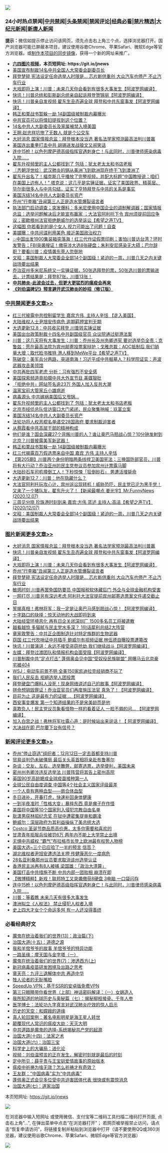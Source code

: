 ![](https://raw.githubusercontent.com/fqnews/bnews/master/64photo/fqnews-qr.jpg)

<div id="tt">
<h3>24小时热点禁闻|<a href="#%E4%B8%AD%E5%85%B1%E7%A6%81%E9%97%BB%E6%9B%B4%E5%A4%9A%E6%96%87%E7%AB%A0">中共禁闻</a>|<a href="#%E5%9B%BE%E7%89%87%E6%96%B0%E9%97%BB%E6%9B%B4%E5%A4%9A%E6%96%87%E7%AB%A0">头条禁闻</a>|<a href="#%E6%96%B0%E9%97%BB%E8%AF%84%E8%AE%BA%E6%9B%B4%E5%A4%9A%E6%96%87%E7%AB%A0">禁闻评论|<a href="#%E5%BF%85%E7%9C%8B%E7%BB%8F%E5%85%B8%E5%A5%BD%E6%96%87">经典必看|<a href="/video.md#%E7%A6%81%E7%89%87%E7%B2%BE%E9%80%89">禁片精选</a>|<a href="https://github.com/fqnews/djy/blob/master/gb/nf1351518.md#1">大纪元新闻</a>|<a href="https://github.com/fqnews/ntdtv/blob/master/gb/prog204.md#1">新唐人新闻</a></h3>
<div><b>提示：</b>微信如提示停止访问该网页，须先点击右上角三个点，选择浏览器打开。国产浏览器可能已屏蔽本项目，建议使用谷歌Chrome、苹果Safari、微软Edge等官方浏览器。或<a href="https://github.com/fqnews/bnews/blob/master/%E5%88%B6%E4%BD%9Cgit%E7%A6%81%E9%97%BB%E9%95%9C%E5%83%8F.md">制作本项目的同步镜像</a>，获得一个新的网址来推广。</div>
<ul>
<li><b><a href="http://d1.bdrive.tk/64.mp4" target="_blank">六四图片视频</a>，本页短网址: https://git.io/jnews</b></li>
<li><a href="/cbnews/20201208/1443771.md">美国宣布制裁14名中共全国人大常委会副委员长</a></li>
<li><a href="/topimagenews/20201208/1443820.md">拜登梦碎 宪法设定任命选举人时限是... 芯片断供重创 大众汽车也停产 不止汽车行业</a></li>
<li><a href="/topimagenews/20201208/1443990.md">大戏即将上演！川普：未来几天你会看到有很多大事发生【阿波罗网编译】</a></li>
<li><a href="/cnnews/20201208/1444131.md">快讯！川普总统和彭斯副总统亲自起诉拜登贺锦丽【阿波罗网编译】</a></li>
<li><a href="/topimagenews/20201208/1444081.md">快讯！川普亲自发视频 翟东生丑态遍全球 拜登和中共东窗事发【阿波罗网编译】</a></li>
<li><a href="/cbnews/20201208/1444051.md">韩正和栗战书暂躲一劫 14副国级被制裁内幕曝光</a></li>
<li><a href="/cnnews/20201208/1443857.md">中共官员可以将情妇提拔到这个位置？</a></li>
<li><a href="/cbnews/20201208/1443844.md">14名中共人大副委员长及家属被禁入境美国</a></li>
<li><a href="/baitai/20201208/1444107.md">王朔:赵忠祥坑惨了无数人 就是个公交车</a></li>
<li><a href="/topimagenews/20201208/1444195.md">大好消息 国家情报总监：拜登根本没当选 著名法学家预测最高法判川普赢</a></li>
<li><a href="/cnnews/20201208/1443858.md">美国连出重拳打击中共 胡锡进发战狼文又闹笑话</a></li>
<li><a href="/comments/20201208/1443786.md">连中15枪！以色列摩萨德高级指挥官遇刺身亡！与此同时，川普律师感染病毒入院……</a></li>
<li><a href="/cbnews/20201208/1444176.md">翟东升视频里的主人公都找到了 包括：犹太老太太和书店老板</a></li>
<li><a href="/ssgc/20201208/1443776.md">〖兲朝浮世绘〗武汉肺炎的锅从美洲飞到欧洲现在终于飞到澳洲了</a></li>
<li><a href="/bannedvideo/20201208/1444238.md">翟东升出名了！福克斯几乎播放了完整视频，并配大标题“中国教授说：咱们在美国上边有人！” 塔克说：这几乎是实锤证据，证实了美国政界、精英层、华尔街很多人与中共勾结，证实了亨特拜登与中共的关系是事实</a></li>
<li><a href="/cbnews/20201208/1444111.md">美国冻结14名中共人大副委员长资产</a></li>
<li><a href="/topimagenews/20201208/1443834.md">乔州“行李箱”丑闻第三人正是造水管爆裂谣言者</a></li>
<li><a href="/cbnews/20201208/1443887.md">执法部门启动调查；突发爆料：多米尼使用中国企业的调制解调器；国家情报总监：选举问题解决后才能宣布赢家 ；大法官阿利托下令 宾州须提前回应争议；密歇根州法官拒绝鲍威尔的选举诉讼【希望之声TV】</a></li>
<li><a href="/lifebaike/20201208/1443974.md">这幅图 你若看到的是个女人 视力可能出了问题！自查</a></li>
<li><a href="/cnnews/20201208/1444201.md">美媒曝：中共间谍利用美色 接近美国政治权力</a></li>
<li><a href="/bannedvideo/20201208/1444080.md">💥中国出发1900集装箱突落海！红三代作证假票印刷；害怕川普访台湾？环时发警告；FBI突袭搜证！缴获涉大选8张硬盘；朱利安尼感染无大碍；巴尔辞职？要看川普；疫情袭东莞人忽倒地</a></li>
<li><a href="/cbnews/20201208/1443923.md">文昭：美国制裁人大常委会全部14个副国级！紧迫的一周，川普几天之内关键战场要出结果</a></li>
<li><a href="/bannedvideo/20201208/1444029.md">乔治亚州多米尼系统又一实锤证据，50张选拜登的票，50张选川普的票输进去，计票结果是：拜登87张，川普13张！</a></li>
<li><b><a href="/comments/20200211/1275071.md" target="_blank">中共肺炎-此波会过去，但更大更猛烈的瘟疫会再来</a></b></li>
<li><b><a href="/comments/20200207/1272816.md" target="_blank">《刘伯温碑记》预言避开武汉肺炎的妙招（修订版）</a></b></li>
</ul>
</div>

<div class="catlist">
<h3><a href="/cbnews/" target="_blank">中共禁闻</a><span><a href="/cbnews/" target="_blank" rel="nofollow">更多文章>></a></span></h3>
<ul>
<li><a href="/cbnews/20201208/1444286.md" target="_blank">红三代披露中共控制留学生 嘉宾方伟, 主持人辛恬 【走入美国】</a></li>
<li><a href="/cbnews/20201208/1444263.md" target="_blank">大陆维权人士尹旭安传病危 逾期羁押宣判无期</a></li>
<li><a href="/cbnews/20201208/1444253.md" target="_blank">大选更新12.8：中共收买拜登 川普转实锤证据</a></li>
<li><a href="/cbnews/20201208/1444252.md" target="_blank">美国出台政策制裁十四名中共副国级官员 众议院通过挺港法案</a></li>
<li><a href="/cbnews/20201208/1444239.md" target="_blank">川普：这几天将有大事发生；川普：乔州长及州务卿违宪 要对选举负全责；克鲁兹：愿在最高法院为宾州邮寄投票案辩护；戈雅总裁：AOC抵制后 我们销量大增；取代脸书推特 港人移到MeWe平台【希望之声TV】</a></li>
<li><a href="/cbnews/20201208/1444236.md" target="_blank">陈破空：美军兵分两路，突进南海！习近平成中共掘墓人？科学院证实：声波武器攻击美领馆</a></li>
<li><a href="/cbnews/20201208/1444216.md" target="_blank">中共再批四军老虎 分析：习有强烈不安全感</a></li>
<li><a href="/cbnews/20201208/1444213.md" target="_blank">美国探索频道竟拍摄中共大外宣节目 美媒狠批</a></li>
<li><a href="/cbnews/20201208/1444177.md" target="_blank">「拒绝中共」网站签名逾23万 外国人加入反共大潮</a></li>
<li><a href="/cbnews/20201208/1444185.md" target="_blank">温家宝前大管家丘小雄病逝</a></li>
<li><a href="/cbnews/20201208/1444184.md" target="_blank">病毒源头 中共嫁祸美国后又甩锅…</a></li>
<li><a href="/cbnews/20201208/1444176.md" target="_blank">翟东升视频里的主人公都找到了 包括：犹太老太太和书店老板</a></li>
<li><a href="/cbnews/20201208/1444173.md" target="_blank">北京市经侦总队信访窗口大门紧闭，民众聚集呐喊：玖富立案</a></li>
<li><a href="/cbnews/20201208/1444111.md" target="_blank">美国冻结14名中共人大副委员长资产</a></li>
<li><a href="/cbnews/20201208/1444110.md" target="_blank">法轮功将人权恶棍名单递交28国政府 要求制裁迫害者</a></li>
<li><a href="/cbnews/20201208/1444104.md" target="_blank">从蔡霞看中共高层干部的精神构成</a></li>
<li><a href="/cbnews/20201208/1444078.md" target="_blank">他们是谁？国会深藏27个背叛川普的人？谁让奥巴马胆战心惊？10分钟发射到北京？川普披露美军新武器！</a></li>
<li><a href="/cbnews/20201208/1444051.md" target="_blank">韩正和栗战书暂躲一劫 14副国级被制裁内幕曝光</a></li>
<li><a href="/cbnews/20201208/1444049.md" target="_blank">红三代揭露百万假选票来自中国 嘉宾 方伟 主持人辛恬</a></li>
<li><a href="/cbnews/20201208/1443983.md" target="_blank">【第205期】川普两个身份明暗两条线捍卫美国宪法；三换国防部官员，川普将有大行动？乔治亚州的民主党参议员参加宾州计票露马脚</a></li>
<li><a href="/cbnews/20201208/1443962.md" target="_blank">大陆砂石车司机撞倒工人！下秒惊悚「狂倒砂石」 男遭活埋毙命</a></li>
<li><a href="/cbnews/20201208/1443958.md" target="_blank">大选更新12.7：川普：他在隐藏什么？</a></li>
<li><a href="/cbnews/20201208/1443944.md" target="_blank">大法官阿利托玩攻心计，宾州诉讼现转机！威胁恐吓，民主党已沦为黑手党！又来了一个猪队友，翟东升火了！【新闻最嘲点 姜光宇】Mr.FunnyNews (2020.12.07)‬</a></li>
<li><a href="/cbnews/20201208/1443931.md" target="_blank">三周见分晓   珍珠港时刻到来   嘉宾:方伟 蓝述 主持人:高洁【希望之声TV】(2020/12/07)</a></li>
<li><a href="/cbnews/20201208/1443923.md" target="_blank">文昭：美国制裁人大常委会全部14个副国级！紧迫的一周，川普几天之内关键战场要出结果</a></li>

</ul>
</div>
<div class="catlist">
<h3><a href="/topimagenews/" target="_blank">图片新闻</a><span><a href="/topimagenews/" target="_blank" rel="nofollow">更多文章>></a></span></h3>
<ul>
<li><a href="/topimagenews/20201208/1444195.md" target="_blank">大好消息 国家情报总监：拜登根本没当选 著名法学家预测最高法判川普赢</a></li>
<li><a href="/topimagenews/20201208/1444081.md" target="_blank">快讯！川普亲自发视频 翟东生丑态遍全球 拜登和中共东窗事发【阿波罗网编译】</a></li>
<li><a href="/topimagenews/20201208/1443990.md" target="_blank">大戏即将上演！川普：未来几天你会看到有很多大事发生【阿波罗网编译】</a></li>
<li><a href="/topimagenews/20201208/1443834.md" target="_blank">乔州“行李箱”丑闻第三人正是造水管爆裂谣言者</a></li>
<li><a href="/topimagenews/20201208/1443820.md" target="_blank">拜登梦碎 宪法设定任命选举人时限是&#8230; 芯片断供重创 大众汽车也停产 不止汽车行业</a></li>
<li><a href="/topimagenews/20201208/1443779.md" target="_blank">敏感时刻 川普再罢免国防要员 中国报税软体藏后门 外企与全球金融机构受害</a></li>
<li><a href="/topimagenews/20201208/1443753.md" target="_blank">一网打尽 川普另有深远考虑 阿利托大法官提前宾州邮寄选票案文件递交截止日</a></li>
<li><a href="/topimagenews/20201207/1443560.md" target="_blank">誓揭真相！弗林将军：我一定是让奥巴马感到胆战心惊！【阿波罗网编译】</a></li>
<li><a href="/comments/20201207/1443483.md" target="_blank">十字路口的抉择：惊天动地的大战即将到来</a></li>
<li><a href="/topimagenews/20201207/1443309.md" target="_blank">大陆经营环境恶化 再有日企关闭深圳厂 1500多名员工将被遣散</a></li>
<li><a href="/topimagenews/20201207/1443304.md" target="_blank">越看越惊 多猫腻与民主党水多深？ 1句话犀利总结2大阵营</a></li>
<li><a href="/topimagenews/20201207/1443292.md" target="_blank">章家敦警告：中共正企图制造针对特定族群的生物武器</a></li>
<li><a href="/topimagenews/20201207/1443243.md" target="_blank">窃国 红三代吹哨证中共插手 鲍威尔有视频证据 林伍德自曝投票遭篡改</a></li>
<li><a href="/topimagenews/20201206/1442956.md" target="_blank">快讯！川普演讲：永远不接受盗窃抢劫 我们继续战斗【阿波罗网编译】</a></li>
<li><a href="/topimagenews/20201206/1442867.md" target="_blank">左媒：拜登过渡团队和情报机构会面受阻【阿波罗网编译】</a></li>
<li><a href="/topimagenews/20201206/1442817.md" target="_blank">川普制裁中共“定点打击” 蓬佩奥会见中国“受奴役民族联盟” 网曝马云北京豪宅被404</a></li>
<li><a href="/topimagenews/20201206/1442795.md" target="_blank">WSJ：电动车前景不明 全美150家凯迪拉克经销商不玩了</a></li>
<li><a href="/topimagenews/20201206/1442772.md" target="_blank">我们人民反击 拒絕选举人团投票</a></li>
<li><a href="/topimagenews/20201205/1442568.md" target="_blank">拜登硬盘门爆料人没死！现身网络讲述自己的故事【阿波罗网编译】</a></li>
<li><a href="/topimagenews/20201205/1442408.md" target="_blank">拼命想销毁罪证！乔治亚官员们再度施压法官 真急了！【阿波罗网编译】</a></li>
<li><a href="/topimagenews/20201205/1442397.md" target="_blank">目前为止 这是最有力的证据 …【阿波罗网编译】</a></li>
<li><a href="/topimagenews/20201205/1442396.md" target="_blank">西安事变爆发 第一个知道结果的不是宋美龄而是他</a></li>
<li><a href="/topimagenews/20201205/1442375.md" target="_blank">真欺负人！民主党议员象看怪物一样的看着证人 一脸不屑的问&#8230; 【阿波罗网编译】</a></li>
<li><a href="/topimagenews/20201205/1442363.md" target="_blank">加入白宫之战！弗林将军吐露心声：是时候站出来说话！【 阿波罗网编译】</a></li>
<li><a href="/topimagenews/20201205/1442291.md" target="_blank">大决战在即 巴尔要下台有信号？</a></li>

</ul>
</div>
<div class="catlist">
<h3><a href="/comments/" target="_blank">新闻评论</a><span><a href="/comments/" target="_blank" rel="nofollow">更多文章>></a></span></h3>
<ul>
<li><a href="/comments/20201208/1444271.md" target="_blank">乔州“停止窃选”组织者：12月12日一定去首都支持川普</a></li>
<li><a href="/comments/20201208/1444270.md" target="_blank">贸易谈判仍未破僵局 最后关头英首相将亲赴布鲁塞尔</a></li>
<li><a href="/comments/20201208/1444214.md" target="_blank">杂谈：交友，左右，选举舞弊，邮寄选票，选举便利，美国未来</a></li>
<li><a href="/comments/20201208/1444264.md" target="_blank">密州州务卿涉违反选举法 川普阵营将其告上密州高院</a></li>
<li><a href="/comments/20201208/1444202.md" target="_blank">英国90岁高龄嬷成全球疫苗接种第一人</a></li>
<li><a href="/comments/20201208/1444191.md" target="_blank">全球公民自由度调查 中国等4个社会主义国家评级最差</a></li>
<li><a href="/comments/20201208/1444170.md" target="_blank">一个人竟有两种血型——嵌合体血型</a></li>
<li><a href="/comments/20201208/1444169.md" target="_blank">冬日进补，开春打虎，快速补回身体健康</a></li>
<li><a href="/comments/20201208/1444168.md" target="_blank">一到半夜准时「性格大变」暴摔东西 竟是瘤子在作怪</a></li>
<li><a href="/comments/20201208/1444145.md" target="_blank">美国将中国等10个国家列入侵犯宗教自由名单</a></li>
<li><a href="/comments/20201208/1444133.md" target="_blank">耿潇男获林昭纪念奖 在狱中遭密集提审和霸凌</a></li>
<li><a href="/comments/20201208/1444124.md" target="_blank">鲍威尔：深层政府为其利益操纵了美总统大选</a></li>
<li><a href="/comments/20201208/1444123.md" target="_blank">Costco 圣诞节商品质高价惠，太多你需要和喜欢的</a></li>
<li><a href="/comments/20201208/1444119.md" target="_blank">甘肃青年拒服兵役被罚6万 两年内不能上大学禁止出境</a></li>
<li><a href="/comments/20201208/1444086.md" target="_blank">无惧中共威权 “霸气”布拉格市长登上欧洲最有权势人物榜</a></li>
<li><a href="/comments/20201208/1444085.md" target="_blank">美国大选~三个已应验了一半的预言 信否？</a></li>
<li><a href="/comments/20201208/1444076.md" target="_blank">湖北维权者尹旭安遭违法关押 传健康恶化一度病危</a></li>
<li><a href="/comments/20201208/1444074.md" target="_blank">28名亚利桑那州议员要求取消该州选举认证</a></li>
<li><a href="/comments/20201208/1444073.md" target="_blank">香港民主派再有8人被捕 梁国雄：「政治大清算」</a></li>
<li><a href="/comments/20201208/1444025.md" target="_blank">美国打击中共措施不断 中共内部一团败相 崩溃在即</a></li>
<li><a href="/comments/20201208/1444017.md" target="_blank">【微博精粹】新戏！联邦特工又突袭缴获8硬盘 3电脑 一口袋闪存</a></li>
<li><a href="/comments/20201208/1443786.md" target="_blank">连中15枪！以色列摩萨德高级指挥官遇刺身亡！与此同时，川普律师感染病毒入院……</a></li>
<li><a href="/comments/20201208/1443997.md" target="_blank">川普：等着瞧 未来几天有很多大事发生</a></li>
<li><a href="/comments/20201208/1443996.md" target="_blank">澳洲拟立《人权法》 禁止侵犯人权者入境</a></li>
<li><a href="/comments/20201208/1443981.md" target="_blank">史上四大才女个个命运多舛 有一人还没得善终</a></li>

</ul>
</div>

<div class="catlist">
<h3>必看经典好文</h3>
<ul>
<li><a href="/topimagenews/20180602/951960.md" target="_blank">魔鬼在统治着我们的世界(13)：政治篇(下)</a></li>
<li><a href="/topimagenews/20180322/917868.md" target="_blank">治国大道(十五)：道德之源</a></li>
<li><a href="/tculture/20200917/1398046.md" target="_blank">我和羊倌爷爷的故事 羊倌爷爷的特异功能</a></li>
<li><a href="/tculture/20160806/568214.md" target="_blank">一路圣缘：摩天国与金字塔（一）</a></li>
<li><a href="/topimagenews/20180527/948369.md" target="_blank">魔鬼在统治着我们的世界(7)：渗透西方(上)</a></li>
<li><a href="/comments/20200917/1029129.md" target="_blank">新冠病毒疫苗研发困境及出路之思考</a></li>
<li><a href="/comments/20131119/1029445.md" target="_blank">章天亮：九评三退解体中共 再造中华</a></li>
<li><a href="/comments/20200606/783250.md" target="_blank">牲人论者的无耻嘴脸</a></li>
<li><a href="/cbnews/20191226/1241739.md" target="_blank">SpeedUp VPN：基于SSR的安卓版免费VPN</a></li>
<li><a href="/comments/20200426/1319648.md" target="_blank">第三只眼睛带你看世界（上部）神话密码解译：（一）女娲造人</a></li>
<li><a href="/topimagenews/20171210/868397.md" target="_blank">我所知道的地球历史与奥秘篇（七）：揭秘柳枝接骨、千年人参</a></li>
<li><a href="/comments/20200820/1382989.md" target="_blank">医学博士：法轮功九字真言对武汉肺炎疗效的惊人启示</a></li>
<li><a href="/cbnews/20190219/1083302.md" target="_blank">历史的天空：和嫦娥的道缘</a></li>
<li><a href="/comments/20200523/1332915.md" target="_blank">真人轮回案例：著名电影明星是海王星人转世</a></li>
<li><a href="/comments/20200619/783185.md" target="_blank">颠覆现代人常识的瘟疫大劫：天灭大明</a></li>
<li><a href="/comments/20181209/1044543.md" target="_blank">中共道路是魔鬼的选择-系统揭秘共产党的起源</a></li>
<li><a href="/cbnews/20180320/916962.md" target="_blank">治国大道(十四)：法家之术</a></li>
<li><a href="/cbnews/20180312/913459.md" target="_blank">治国大道(六)：治国三宝</a></li>
<li><a href="/comments/20200605/783246.md" target="_blank">科学史上的大骗局：进化论</a></li>
<li><a href="/comments/20200628/1351782.md" target="_blank">视频：刘伯温预言的正在发生，解密时刻就是最后的时刻</a></li>
<li><a href="/comments/20200616/1345658.md" target="_blank">定中所见：薛平贵与王宝钏爱情故事的原始版本</a></li>
<li><a href="/comments/20200502/1322275.md" target="_blank">瘟疫中祈祷为啥无效？怎么祈祷才有奇效？</a></li>
<li><a href="/comments/20200318/1295755.md" target="_blank">王友群：“中国病毒”实为“中共病毒”</a></li>
<li><a href="/cbnews/20201205/1442271.md" target="_blank">蓬佩奥正式会见多位受中共迫害团体代表 很快或有震惊消息</a></li>
<li><a href="/cbnews/20190424/913985.md" target="_blank">治国大道(七)：道家治国</a></li>

</ul>
</div>

本页短网址: https://git.io/jnews

![](https://raw.githubusercontent.com/fqnews/bnews/master/64photo/fqnews-qr.jpg)

在浏览器中输入短网址 或使用微信、支付宝等二维码工具扫描二维码打开页面, 点击右上角"...", 在弹出菜单中点击“在浏览器打开”； 若网页被举报禁止访问，请点击“恢复申请访问”，将链接复制并粘贴到浏览器中打开（请不要使用QQ或360浏览器，建议使用谷歌Chrome、苹果Safari、微软Edge等官方浏览器）

![](https://raw.githubusercontent.com/fqnews/bnews/master/64photo/wx.jpg)